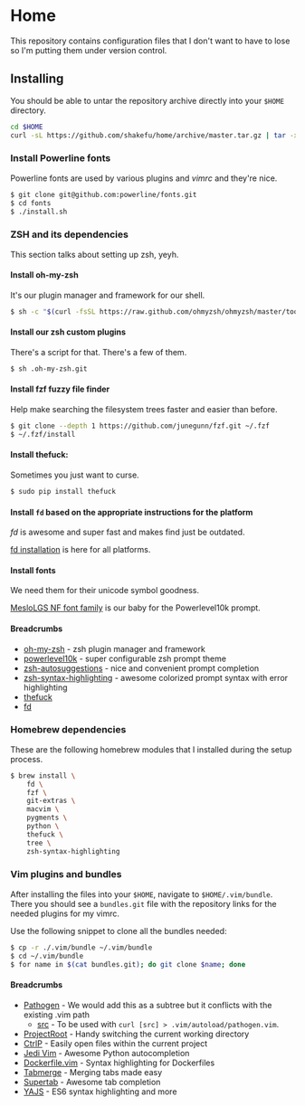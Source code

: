 # Home

This repository contains configuration files that I don't want to have to lose
so I'm putting them under version control.

## Installing

You should be able to untar the repository archive directly into your `$HOME`
directory.

<!-- TODO: Create an install script to clone the repository, symlink or copy
fils into place. Perform dependency checks, etc. -->

```bash
cd $HOME
curl -sL https://github.com/shakefu/home/archive/master.tar.gz | tar -xzv --strip-components=1
```

### Install Powerline fonts

Powerline fonts are used by various plugins and *vimrc* and they're nice.

```bash
$ git clone git@github.com:powerline/fonts.git
$ cd fonts
$ ./install.sh
```

### ZSH and its dependencies

This section talks about setting up zsh, yeyh.

#### Install oh-my-zsh

It's our plugin manager and framework for our shell.

```bash
$ sh -c "$(curl -fsSL https://raw.github.com/ohmyzsh/ohmyzsh/master/tools/install.sh)"
```

#### Install our zsh custom plugins

There's a script for that. There's a few of them.

```bash
$ sh .oh-my-zsh.git
```

#### Install fzf fuzzy file finder

Help make searching the filesystem trees faster and easier than before.

```bash
$ git clone --depth 1 https://github.com/junegunn/fzf.git ~/.fzf
$ ~/.fzf/install
```

#### Install thefuck:

Sometimes you just want to curse.

```bash
$ sudo pip install thefuck
```

#### Install `fd` based on the appropriate instructions for the platform

*fd* is awesome and super fast and makes find just be outdated.

[fd installation](https://github.com/sharkdp/fd#installation) is here for all
platforms.

#### Install fonts

We need them for their unicode symbol goodness.

[MesloLGS NF font family](https://github.com/romkatv/powerlevel10k#fonts) is
our baby for the Powerlevel10k prompt.

#### Breadcrumbs

- [oh-my-zsh](https://ohmyz.sh/) - zsh plugin manager and framework
- [powerlevel10k](https://github.com/romkatv/powerlevel10k) - super
  configurable zsh prompt theme
- [zsh-autosuggestions](https://github.com/zsh-users/zsh-autosuggestions) -
  nice and convenient prompt completion
- [zsh-syntax-highlighting](https://github.com/zsh-users/zsh-syntax-highlighting) -
  awesome colorized prompt syntax with error highlighting
- [thefuck](https://github.com/nvbn/thefuck)
- [fd](https://github.com/sharkdp/fd)

### Homebrew dependencies

These are the following homebrew modules that I installed during the setup
process. <!-- Some of these are dependencies, and shouldn't need to be
installed directly. But that can be sorted out later. -->

```bash
$ brew install \
    fd \
    fzf \
    git-extras \
    macvim \
    pygments \
    python \
    thefuck \
    tree \
    zsh-syntax-highlighting
```

<!-- TODO: Document me better* -->
<!--

Full list of brew install:

```
$ brew ls
autoconf
cmake
cscope
fd
fortune
fzf
gdbm
git-extras
libyaml
lua
macvim
openssl@1.1
pam_reattach
pkg-config
pygments
python
python@3.8
readline
ruby
sqlite
terraform
thefuck
tree
xz
zsh-syntax-highlighting
```
-->

### Vim plugins and bundles

After installing the files into your `$HOME`, navigate to `$HOME/.vim/bundle`.
There you should see a `bundles.git` file with the repository links for the needed
plugins for my vimrc.

Use the following snippet to clone all the bundles needed:

```bash
$ cp -r ./.vim/bundle ~/.vim/bundle
$ cd ~/.vim/bundle
$ for name in $(cat bundles.git); do git clone $name; done
```

#### Breadcrumbs

- [Pathogen](https://github.com/tpope/vim-pathogen) - We would add this as a
  subtree but it conflicts with the existing .vim path
  - [src](https://raw.githubusercontent.com/tpope/vim-pathogen/master/autoload/pathogen.vim) -
    To be used with `curl [src] > .vim/autoload/pathogen.vim`.
- [ProjectRoot](https://github.com/dbakker/vim-projectroot) - Handy switching
  the current working directory
- [CtrlP](https://github.com/ctrlpvim/ctrlp.vim) - Easily open files within the
  current project
- [Jedi Vim](https://github.com/davidhalter/jedi-vim) - Awesome Python
  autocompletion
- [Dockerfile.vim](https://github.com/ekalinin/Dockerfile.vim) - Syntax
  highlighting for Dockerfiles
- [Tabmerge](https://github.com/vim-scripts/Tabmerge) - Merging tabs made easy
- [Supertab](https://github.com/ervandew/supertab) - Awesome tab completion
- [YAJS](https://github.com/othree/yajs.vim) - ES6 syntax highlighting and more

